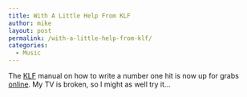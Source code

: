 ```yaml
---
title: With A Little Help From KLF
author: mike
layout: post
permalink: /with-a-little-help-from-klf/
categories:
  - Music
---
```

The [KLF][1] manual on how to write a number one hit is now up for grabs [online][2]. My TV is broken, so I might as well try it&#8230;

 [1]: http://www.klf.de
 [2]: http://www.klf.de/online/books/bytheklf/manual.htm
